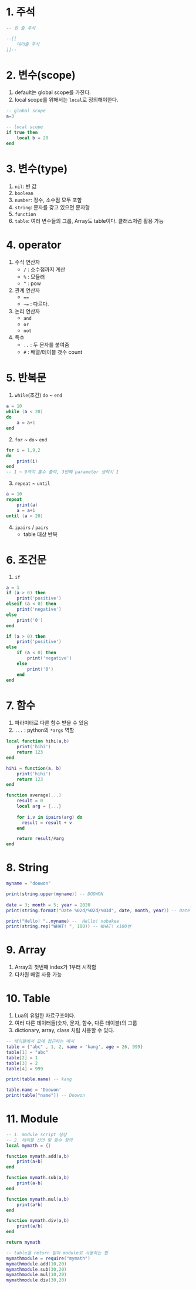 # 1. 주석
```lua
-- 한 줄 주석
```
```lua
--[[
    여러줄 주석
]]--
```

# 2. 변수(scope)
1. default는 global scope를 가진다.
2. local scope를 위해서는 `local`로 정의해야한다.
```lua
-- global scope
a=3 

-- local scope
if true then
    local b = 20
end
```

# 3. 변수(type)
1. `nil`: 빈 값
2. `boolean`
3. `number`: 정수, 소수점 모두 포함
4. `string`: 문자를 갖고 있으면 문자형
5. `function`
6. `table`: 여러 변수들의 그룹, Array도 table이다. 클래스처럼 활용 가능

# 4. operator
1. 수식 연산자
    * `/` : 소수점까지 계산
    * `%` : 모듈러
    * `^` : pow
2. 관계 연산자
    * `==`
    * `~=` : 다르다.
3. 논리 연산자
    * `and`
    * `or`
    * `not`
4. 특수
    * `..` : 두 문자를 붙여줌
    * `#` : 배열/테이블 갯수 count

# 5. 반복문
1. `while`(조건) `do` ~ `end`
```lua
a = 10
while (a < 20)
do
    a = a+1
end
```
2. `for` ~ `do`~ `end`
```lua
for i = 1,9,2
do
    print(i)
end
-- 1 ~ 9까지 홀수 출력, 3번째 parameter 생략시 1
```
3. `repeat` ~ `until`
```lua
a = 10
repeat
    print(a)
    a = a+1
until (a < 20)
```
4. `ipairs` / `pairs`
    * table 대상 반복

# 6. 조건문
1. `if`
```lua
a = 1
if (a > 0) then
    print('positive')
elseif (a < 0) then
    print('negative')
else
    print('0')
end

if (a > 0) then
    print('positive')
else 
    if (a < 0) then
        print('negative')
    else
        print('0')
    end
end
```

# 7. 함수
1. 파라미터로 다른 함수 받을 수 있음
2.  `...` : python의 `*args` 역할
```lua
local function hihi(a,b)
    print('hihi')
    return 123
end

hihi = function(a, b)
    print('hihi')
    return 123
end

function average(...)
    result = 0
    local arg = {...}
    
    for i,v in ipairs(arg) do 
      result = result + v 
	end 

    return result/#arg 
end 
```

# 8. String
```lua
myname = "doowon" 

print(string.upper(myname)) -- DOOWON
 
date = 3; month = 5; year = 2020 
print(string.format("Date %02d/%02d/%03d", date, month, year)) -- Date 03/05/2020, year가 %03d 이지만 4자리 전부 표시됨

print("Hello! "..myname) --  Hello! nobakee
print(string.rep("WHAT! ", 100)) -- WHAT! x100번
```

# 9. Array
1. Array의 첫번째 index가 1부터 시작함
2. 다차원 배열 사용 가능

# 10. Table
1. Lua의 유일한 자료구조이다. 
2. 여러 다른 데이터들(숫자, 문자, 함수, 다른 테이블)의 그룹
3. dictionary, array, class 처럼 사용할 수 있다.

```lua
-- 테이블에서 값에 접근하는 예시
table = {"abc" , 1, 2, name = 'kang', age = 26, 999} 
table[1] = "abc"
table[2] = 1
table[3] = 2
table[4] = 999

print(table.name) -- kang

table.name = 'Doowon' 
print(table["name"]) -- Doowon
```

# 11. Module
```lua
-- 1. module script 생성
-- 2. 테이블 선언 및 함수 정의
local mymath = {}

function mymath.add(a,b)
	print(a+b)
end

function mymath.sub(a,b) 
	print(a-b)
end 

function mymath.mul(a,b)
	print(a*b) 
end 

function mymath.div(a,b)
	print(a/b) 
end 

return mymath
```
```lua
-- table을 return 받아 module로 사용하는 법
mymathmodule = require("mymath") 
mymathmodule.add(10,20) 
mymathmodule.sub(30,20)
mymathmodule.mul(10,20) 
mymathmodule.div(30,20)
```